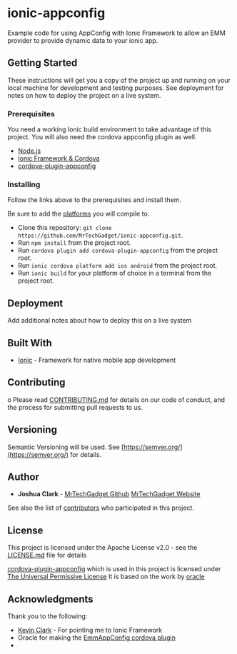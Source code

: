 # ionic-appconfig
Example code for using AppConfig with Ionic Framework to allow an EMM provider to provide dynamic data to your ionic app.

## Getting Started

These instructions will get you a copy of the project up and running on your local machine for development and testing purposes. See deployment for notes on how to deploy the project on a live system.

### Prerequisites

You need a working Ionic build environment to take advantage of this project.
You will also need the cordova appconfig plugin as well. 


* [Node.js](https://nodejs.org/en/)
* [Ionic Framework & Cordova](http://ionicframework.com/getting-started/)
* [cordova-plugin-appconfig](https://github.com/audioeng/cordova-plugin-appconfig)



### Installing

Follow the links above to the prerequisites and install them. 

Be sure to add the [platforms](http://ionicframework.com/docs/cli/platform/) you will compile to.

* Clone this repository: `git clone https://github.com/MrTechGadget/ionic-appconfig.git`.
* Run `npm install` from the project root.
* Run `cordova plugin add cordova-plugin-appconfig` from the project root.
* Run `ionic cordova platform add ios android` from the project root.
* Run `ionic build` for your platform of choice in a terminal from the project root.


## Deployment

Add additional notes about how to deploy this on a live system

## Built With

* [Ionic](http://ionicframework.com) - Framework for native mobile app development

## Contributing
o
Please read [CONTRIBUTING.md](https://gist.github.com/PurpleBooth/b24679402957c63ec426) for details on our code of conduct, and the process for submitting pull requests to us.

## Versioning

Semantic Versioning will be used. See [https://semver.org/](https://semver.org/) for details.

## Author

* **Joshua Clark** - [MrTechGadget Github](https://github.com/MrTechGadget) [MrTechGadget Website](http://mrtechgadget.com/)

See also the list of [contributors](https://github.com/MrTechGadget/ionic-appconfig/contributors) who participated in this project.

## License

This project is licensed under the Apache License v2.0 - see the [LICENSE.md](LICENSE.md) file for details

[cordova-plugin-appconfig](https://github.com/MrTechGadget/cordova-plugin-appconfig) which is used in this project is licensed under [The Universal Permissive License](https://opensource.org/licenses/UPL) It is based on the work by [oracle](https://github.com/oracle/cordova-plugin-emm-app-config)

## Acknowledgments
Thank you to the following:
* [Kevin Clark](http://www.techbykevinclark.com/) - For pointing me to Ionic Framework
* Oracle for making the [EmmAppConfig cordova plugin](https://github.com/oracle/cordova-plugin-emm-app-config)
* 

